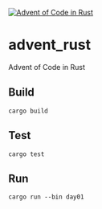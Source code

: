 [![Advent of Code in Rust](https://github.com/jcurtis/advent_rust/actions/workflows/rust.yml/badge.svg)](https://github.com/jcurtis/advent_rust/actions/workflows/rust.yml)

# advent_rust

Advent of Code in Rust

## Build

`cargo build`

## Test

`cargo test`

## Run

`cargo run --bin day01`
